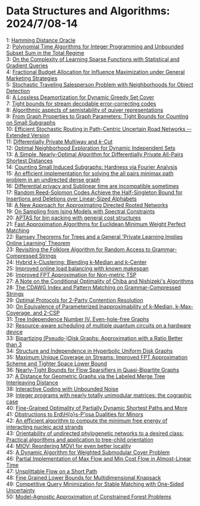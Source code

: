 # Data Structures and Algorithms: 2024/7/08-14  
1: [Hamming Distance Oracle](https://doi.org/10.48550/arXiv.2407.05430)  
2: [Polynomial Time Algorithms for Integer Programming and Unbounded Subset  Sum in the Total Regime](https://doi.org/10.48550/arXiv.2407.05435)  
3: [On the Complexity of Learning Sparse Functions with Statistical and  Gradient Queries](https://doi.org/10.48550/arXiv.2407.05622)  
4: [Fractional Budget Allocation for Influence Maximization under General  Marketing Strategies](https://doi.org/10.48550/arXiv.2407.05669)  
5: [Stochastic Traveling Salesperson Problem with Neighborhoods for Object  Detection](https://doi.org/10.48550/arXiv.2407.06366)  
6: [A Lossless Deamortization for Dynamic Greedy Set Cover](https://doi.org/10.48550/arXiv.2407.06431)  
7: [Tight bounds for stream decodable error-correcting codes](https://doi.org/10.48550/arXiv.2407.06446)  
8: [Algorithmic aspects of semistability of quiver representations](https://doi.org/10.48550/arXiv.2407.06493)  
9: [From Graph Properties to Graph Parameters: Tight Bounds for Counting on  Small Subgraphs](https://doi.org/10.48550/arXiv.2407.06801)  
10: [Efficient Stochastic Routing in Path-Centric Uncertain Road Networks --  Extended Version](https://doi.org/10.48550/arXiv.2407.06881)  
11: [Differentially Private Multiway and $k$-Cut](https://doi.org/10.48550/arXiv.2407.06911)  
12: [Optimal Neighborhood Exploration for Dynamic Independent Sets](https://doi.org/10.48550/arXiv.2407.06912)  
13: [A Simple, Nearly-Optimal Algorithm for Differentially Private All-Pairs  Shortest Distances](https://doi.org/10.48550/arXiv.2407.06913)  
14: [Counting Small Induced Subgraphs: Hardness via Fourier Analysis](https://doi.org/10.48550/arXiv.2407.07051)  
15: [An efficient implementation for solving the all pairs minimax path  problem in an undirected dense graph](https://doi.org/10.48550/arXiv.2407.07058)  
16: [Differential privacy and Sublinear time are incompatible sometimes](https://doi.org/10.48550/arXiv.2407.07262)  
17: [Random Reed-Solomon Codes Achieve the Half-Singleton Bound for  Insertions and Deletions over Linear-Sized Alphabets](https://doi.org/10.48550/arXiv.2407.07299)  
18: [A New Approach for Approximating Directed Rooted Networks](https://doi.org/10.48550/arXiv.2407.07543)  
19: [On Sampling from Ising Models with Spectral Constraints](https://doi.org/10.48550/arXiv.2407.07645)  
20: [APTAS for bin packing with general cost structures](https://doi.org/10.48550/arXiv.2407.07677)  
21: [Fast Approximation Algorithms for Euclidean Minimum Weight Perfect  Matching](https://doi.org/10.48550/arXiv.2407.07749)  
22: [Ramsey Theorems for Trees and a General 'Private Learning Implies Online  Learning' Theorem](https://doi.org/10.48550/arXiv.2407.07765)  
23: [Revisiting the Folklore Algorithm for Random Access to  Grammar-Compressed Strings](https://doi.org/10.48550/arXiv.2407.08190)  
24: [Hybrid k-Clustering: Blending k-Median and k-Center](https://doi.org/10.48550/arXiv.2407.08295)  
25: [Improved online load balancing with known makespan](https://doi.org/10.48550/arXiv.2407.08376)  
26: [Improved FPT Approximation for Non-metric TSP](https://doi.org/10.48550/arXiv.2407.08392)  
27: [A Note on the Conditional Optimality of Chiba and Nishizeki's Algorithms](https://doi.org/10.48550/arXiv.2407.08562)  
28: [The CDAWG Index and Pattern Matching on Grammar-Compressed Strings](https://doi.org/10.48550/arXiv.2407.08826)  
29: [Optimal Protocols for 2-Party Contention Resolution](https://doi.org/10.48550/arXiv.2407.08845)  
30: [On Equivalence of Parameterized Inapproximability of k-Median,  k-Max-Coverage, and 2-CSP](https://doi.org/10.48550/arXiv.2407.08917)  
31: [Tree Independence Number IV. Even-hole-free Graphs](https://doi.org/10.48550/arXiv.2407.08927)  
32: [Resource-aware scheduling of multiple quantum circuits on a hardware  device](https://doi.org/10.48550/arXiv.2407.08930)  
33: [Bipartizing (Pseudo-)Disk Graphs: Approximation with a Ratio Better than  3](https://doi.org/10.48550/arXiv.2407.09356)  
34: [Structure and Independence in Hyperbolic Uniform Disk Graphs](https://doi.org/10.48550/arXiv.2407.09362)  
35: [Maximum Unique Coverage on Streams: Improved FPT Approximation Scheme  and Tighter Space Lower Bound](https://doi.org/10.48550/arXiv.2407.09368)  
36: [Nearly-Tight Bounds for Flow Sparsifiers in Quasi-Bipartite Graphs](https://doi.org/10.48550/arXiv.2407.09433)  
37: [A Distance for Geometric Graphs via the Labeled Merge Tree Interleaving  Distance](https://doi.org/10.48550/arXiv.2407.09442)  
38: [Interactive Coding with Unbounded Noise](https://doi.org/10.48550/arXiv.2407.09463)  
39: [Integer programs with nearly totally unimodular matrices: the cographic  case](https://doi.org/10.48550/arXiv.2407.09477)  
40: [Fine-Grained Optimality of Partially Dynamic Shortest Paths and More](https://doi.org/10.48550/arXiv.2407.09651)  
41: [Obstructions to Erd\H{o}s-P\'osa Dualities for Minors](https://doi.org/10.48550/arXiv.2407.09671)  
42: [An efficient algorithm to compute the minimum free energy of interacting  nucleic acid strands](https://doi.org/10.48550/arXiv.2407.09676)  
43: [Orientability of undirected phylogenetic networks to a desired class:  Practical algorithms and application to tree-child orientation](https://doi.org/10.48550/arXiv.2407.09776)  
44: [MIOV: Reordering MOVI for even better locality](https://doi.org/10.48550/arXiv.2407.18956)  
45: [A Dynamic Algorithm for Weighted Submodular Cover Problem](https://doi.org/10.48550/arXiv.2407.10003)  
46: [Partial Implementation of Max Flow and Min Cost Flow in Almost-Linear  Time](https://doi.org/10.48550/arXiv.2407.10034)  
47: [Unsplittable Flow on a Short Path](https://doi.org/10.48550/arXiv.2407.10138)  
48: [Fine Grained Lower Bounds for Multidimensional Knapsack](https://doi.org/10.48550/arXiv.2407.10146)  
49: [Competitive Query Minimization for Stable Matching with One-Sided  Uncertainty](https://doi.org/10.48550/arXiv.2407.10170)  
50: [Model-Agnostic Approximation of Constrained Forest Problems](https://doi.org/10.48550/arXiv.2407.14536)  